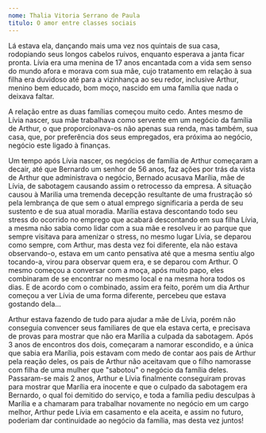 ```yaml
---
nome: Thalia Vitoria Serrano de Paula
titulo: O amor entre classes sociais
---
```


Lá estava ela, dançando mais uma vez nos quintais de sua casa, rodopiando seus longos cabelos ruivos, enquanto esperava a janta ficar pronta. Lívia era uma menina de 17 anos encantada com a vida sem senso do mundo afora e morava com sua mãe, cujo tratamento em relação à sua filha era duvidoso até para a vizinhança ao seu redor, inclusive Arthur, menino bem educado, bom moço, nascido em uma família que nada o deixava faltar.

A relação entre as duas famílias começou muito cedo. Antes mesmo de Lívia nascer, sua mãe trabalhava como servente em um negócio da família de Arthur, o que proporcionava-os não apenas sua renda, mas também, sua casa, que, por preferência dos seus empregados, era próxima ao negócio, negócio este ligado à finanças.

Um tempo após Lívia nascer, os negócios de família de Arthur começaram a decair, até que Bernardo um senhor de 56 anos, faz ações por trás da vista de Arthur que administrava o negócio, Bernado acusava Marília, mãe de Lívia, de sabotagem causando assim o retrocesso da empresa. A situação causou à Marilia uma tremenda decepção resultante de uma frustração só pela lembrança de que sem o atual emprego significaria a perda de seu sustento e de sua atual moradia. Marília estava descontando todo seu stress do ocorrido no emprego que acabará descontando em sua filha Lívia, a mesma não sabia como lidar com a sua mãe e resolveu ir ao parque que sempre visitava para amenizar o stress, no mesmo lugar Lívia, se deparou como sempre, com Arthur, mas desta vez foi diferente, ela não estava observando-o, estava em um canto pensativa até que a mesma sentiu algo tocando-a, virou para observar quem era, e se deparou com Arthur. O mesmo começou a conversar com a moça, após muito papo, eles combinaram de se encontrar no mesmo local e na mesma hora todos os dias. E de acordo com o combinado, assim era feito, porém um dia Arthur começou a ver Lívia de uma forma diferente, percebeu que estava gostando dela...

Arthur estava fazendo de tudo para ajudar a mãe de Lívia, porém não conseguia convencer seus familiares de que ela estava certa, e precisava de provas para mostrar que não era Marília a culpada da sabotagem. Após 3 anos de encontros dos dois, começaram a namorar escondido, e a única que sabia era Marília, pois estavam com medo de contar aos pais de Arthur pela reação deles, os pais de Arthur não aceitavam que o filho namorasse com filha de uma mulher que "sabotou" o negócio da família deles. Passaram-se mais 2 anos, Arthur e Lívia finalmente conseguiram provas para mostrar que Marília era inocente e que o culpado da sabotagem era Bernardo, o qual foi demitido do serviço, e toda a família pediu desculpas à Marília e a chamaram para trabalhar novamente no negócio em um cargo melhor, Arthur pede Lívia em casamento e ela aceita, e assim no futuro, poderiam dar continuidade ao negócio da família, mas desta vez juntos!
